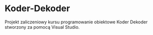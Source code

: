 # Koder-Dekoder
Projekt zaliczeniowy kursu programowanie obiektowe Koder Dekoder stworzony za pomocą Visual Studio.
